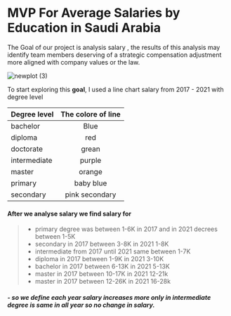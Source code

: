 # MVP For Average Salaries by Education in Saudi Arabia 

The Goal of our project is analysis salary , the results of this analysis may identify team members deserving of a strategic compensation adjustment more aligned with company values ​​or the law.

![newplot (3)](https://user-images.githubusercontent.com/93244403/142221497-099c26e3-882d-42e3-91c7-913eb10e4b46.png)



To start exploring this **goal**, I used a line chart  salary from 2017 - 2021 with degree level

 


|Degree level |The colore of line |
|:------------|:-----------------:|
|bachelor     |Blue               |
|diploma      |red                |
|doctorate    |grean              |
|intermediate |purple             |
|master       |orange
|primary      |baby blue 
|secondary    |pink secondary 

#### After we analyse salary we find salary for
>- primary degree was between 1-6K in 2017 and in 2021 decrees between 1-5K  
>- secondary in 2017 between 3-8K in 2021 1-8K
>- intermediate from 2017 until 2021 same between 1-7K 
>- diploma in 2017 between 1-9K in 2021 3-10K
>- bachelor in 2017 between 6-13K in 2021 5-13K
>- master in 2017 between 10-17K in 2021 12-21k
>- master in 2017 between 12-26K in 2021 16-28k


##### - so we define each year salary increases more only in intermediate degree is same in all year so no change in salary.
